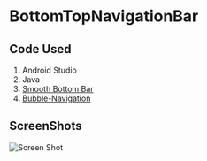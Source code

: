 # BottomTopNavigationBar
## Code Used

1. Android Studio
2. Java
3. [Smooth Bottom Bar](https://github.com/ibrahimsn98/SmoothBottomBar)
4. [Bubble-Navigation](https://github.com/gauravk95/bubble-navigation)

## ScreenShots
![Screen Shot](https://firebasestorage.googleapis.com/v0/b/mentorpodium.appspot.com/o/posts%2FKKHWfCAX1hVoAYKF8RlPaCWCCsD2%2Fpicture%2FScreenshot_1585075555.png?alt=media&token=b1d64a9e-d5c6-44d5-a970-5f684bbb20e7)
